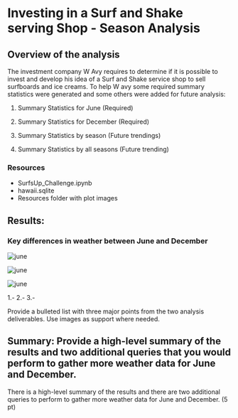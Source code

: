 #  Investing in a Surf and Shake serving Shop - Season Analysis


## Overview of the analysis

The investment company W Avy requires to determine if it is possible to invest and develop his idea of a Surf and Shake service shop to sell surfboards and ice creams. To help W avy some required summary statistics  were generated and some others were added for future analysis:

1. Summary Statistics for June (Required)
2. Summary Statistics for December (Required)


3. Summary Statistics by season (Future trendings)
4. Summary Statistics by all seasons (Future trending)

### Resources
  * SurfsUp_Challenge.ipynb
  * hawaii.sqlite
  * Resources folder with plot images

## Results: 
### Key differences in weather between June and December

![june](https://github.com/lindaperez/surfs_up/blob/main/Resources/June.png)

![june](https://github.com/lindaperez/surfs_up/blob/main/Resources/december.png)

![june](https://github.com/lindaperez/surfs_up/blob/main/Resources/bothJuneDec.png) 

1.- 
2.- 
3.- 

Provide a bulleted list with three major points from the two analysis deliverables. Use images as support where needed.


## Summary: Provide a high-level summary of the results and two additional queries that you would perform to gather more weather data for June and December.

There is a high-level summary of the results and there are two additional queries to perform to gather more weather data for June and December. (5 pt)


